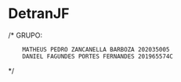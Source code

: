 # DetranJF

/*
GRUPO:

        MATHEUS PEDRO ZANCANELLA BARBOZA 202035005
        DANIEL FAGUNDES PORTES FERNANDES 201965574C
*/

